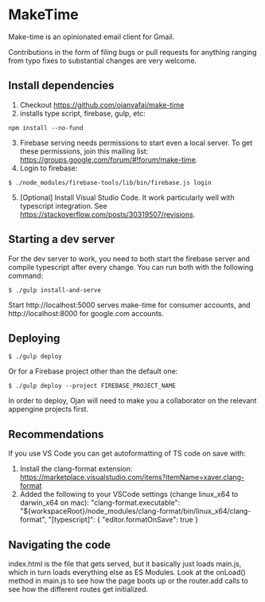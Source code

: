 # MakeTime
Make-time is an opinionated email client for Gmail.

Contributions in the form of filing bugs or pull requests for anything ranging from
typo fixes to substantial changes are very welcome.

## Install dependencies
1. Checkout https://github.com/ojanvafai/make-time
2. installs type script, firebase, gulp, etc:
```
npm install --no-fund
```
3. Firebase serving needs permissions to start even a local server. To get these permissions,
join this mailing list: https://groups.google.com/forum/#!forum/make-time.
4. Login to firebase:
```
$ ./node_modules/firebase-tools/lib/bin/firebase.js login
```
5. [Optional] Install Visual Studio Code. It work particularly well with typescript integration. See https://stackoverflow.com/posts/30319507/revisions.

## Starting a dev server
For the dev server to work, you need to both start the firebase server and
compile typescript after every change. You can run both with the following command:
```
$ ./gulp install-and-serve
```

Start http://localhost:5000 serves make-time for consumer accounts, and http://localhost:8000 for google.com accounts.

## Deploying
```
$ ./gulp deploy
```

Or for a Firebase project other than the default one:
```
$ ./gulp deploy --project FIREBASE_PROJECT_NAME
```

In order to deploy, Ojan will need to make you a collaborator on the relevant
appengine projects first.

## Recommendations
If you use VS Code you can get autoformatting of TS code on save with:

1. Install the clang-format extension: https://marketplace.visualstudio.com/items?itemName=xaver.clang-format
2. Added the following to your VSCode settings (change linux_x64 to darwin_x64 on mac):
  "clang-format.executable": "${workspaceRoot}/node_modules/clang-format/bin/linux_x64/clang-format",
  "[typescript]": {
    "editor.formatOnSave": true
  }

## Navigating the code
index.html is the file that gets served, but it basically just loads main.js,
which in turn loads everything else as ES Modules. Look at the onLoad() method
in main.js to see how the page boots up or the router.add calls to see how the
different routes get initialized.

